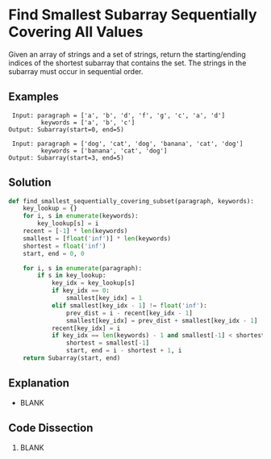 # Find Smallest Subarray Sequentially Covering All Values
Given an array of strings and a set of strings, return the starting/ending indices of the shortest subarray that contains the set. The strings in the subarray must occur in sequential order.

## Examples
```
 Input: paragraph = ['a', 'b', 'd', 'f', 'g', 'c', 'a', 'd']
         keywords = ['a', 'b', 'c']
Output: Subarray(start=0, end=5)

 Input: paragraph = ['dog', 'cat', 'dog', 'banana', 'cat', 'dog']
         keywords = ['banana', 'cat', 'dog']
Output: Subarray(start=3, end=5)
```

## Solution
```python
def find_smallest_sequentially_covering_subset(paragraph, keywords):
    key_lookup = {}
    for i, s in enumerate(keywords):
        key_lookup[s] = i
    recent = [-1] * len(keywords)
    smallest = [float('inf')] * len(keywords)
    shortest = float('inf')
    start, end = 0, 0

    for i, s in enumerate(paragraph):
        if s in key_lookup:
            key_idx = key_lookup[s]
            if key_idx == 0:
                smallest[key_idx] = 1
            elif smallest[key_idx - 1] != float('inf'):
                prev_dist = i - recent[key_idx - 1]
                smallest[key_idx] = prev_dist + smallest[key_idx - 1]
            recent[key_idx] = i
            if key_idx == len(keywords) - 1 and smallest[-1] < shortest:
                shortest = smallest[-1]
                start, end = i - shortest + 1, i
    return Subarray(start, end)
```

## Explanation
* BLANK

## Code Dissection
1. BLANK